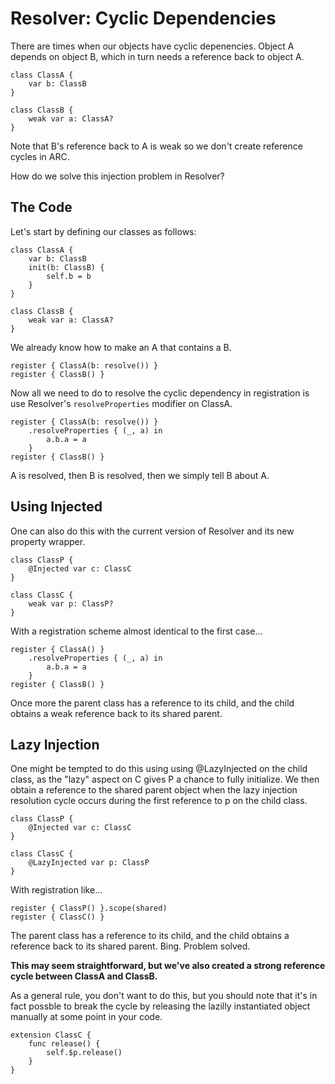 # Resolver: Cyclic Dependencies

There are times when our objects have cyclic depenencies. Object A depends on object B, which in turn needs a reference back to object A. 

```
class ClassA {
    var b: ClassB
}

class ClassB {
    weak var a: ClassA?
}
```
Note that B's reference back to A is weak so we don't create reference cycles in ARC.

How do we solve this injection problem in Resolver?

## The Code

Let's start by defining our classes as follows:

```
class ClassA {
    var b: ClassB
    init(b: ClassB) {
        self.b = b
    }
}

class ClassB {
    weak var a: ClassA?
}
```
We already know how to make an A that contains a B.
```
register { ClassA(b: resolve()) }
register { ClassB() }
```
Now all we need to do to resolve the cyclic dependency in registration is use Resolver's `resolveProperties` modifier on ClassA.
```
register { ClassA(b: resolve()) }
    .resolveProperties { (_, a) in
        a.b.a = a
    }
register { ClassB() }
```
A is resolved, then B is resolved, then we simply tell B about A.

## Using Injected
One can also do this with the current version of Resolver and its new property wrapper.
```
class ClassP {
    @Injected var c: ClassC
}

class ClassC {
    weak var p: ClassP?
}
```
With a registration scheme almost identical to the first case...
```
register { ClassA() }
    .resolveProperties { (_, a) in
        a.b.a = a
    }
register { ClassB() }
```
Once more the parent class has a reference to its child, and the child obtains a weak reference back to its shared parent.

## Lazy Injection
One might be tempted to do this using using @LazyInjected on the child class, as the "lazy" aspect on C gives P a chance to fully initialize. We then obtain a reference to the shared parent object when the lazy injection resolution cycle occurs during the first reference to p on the child class.
```
class ClassP {
    @Injected var c: ClassC
}

class ClassC {
    @LazyInjected var p: ClassP
}
```
With registration like...
```
register { ClassP() }.scope(shared)
register { ClassC() }
```
The parent class has a reference to its child, and the child obtains a reference back to its shared parent. Bing. Problem solved.

**This may seem straightforward, but we've also created a strong reference cycle between ClassA and ClassB.**

As a general rule, you don't want to do this, but you should note that it's in fact possble to break the cycle by releasing the lazilly instantiated object manually at some point in your code.

```
extension ClassC {
    func release() {
        self.$p.release()
    }
}
```
